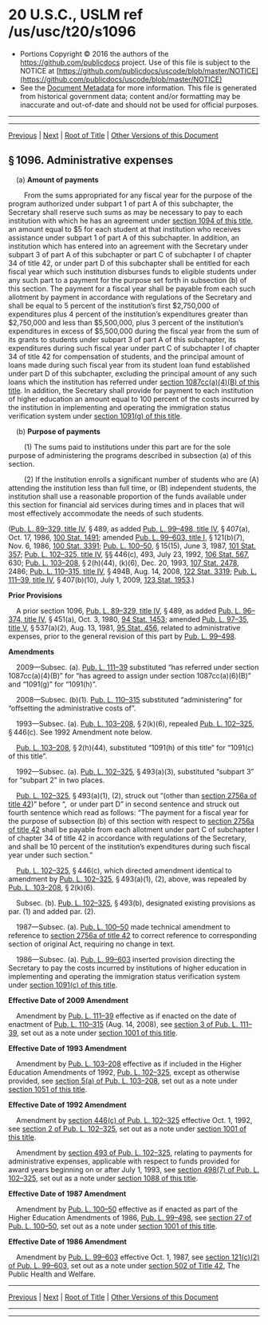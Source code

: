 ---
---

# 20 U.S.C., USLM ref /us/usc/t20/s1096

* Portions Copyright © 2016 the authors of the https://github.com/publicdocs project.
  Use of this file is subject to the NOTICE at [https://github.com/publicdocs/uscode/blob/master/NOTICE](https://github.com/publicdocs/uscode/blob/master/NOTICE)
* See the [Document Metadata](././../../../../../..//README.md) for more information.
  This file is generated from historical government data; content and/or formatting may be inaccurate and out-of-date and should not be used for official purposes.

----------
----------

[Previous](./../../../../../..//us/usc/t20/ch28/schIV/ptF/m__us_usc_t20_s1095a.md) | [Next](./../../../../../..//us/usc/t20/ch28/schIV/ptF/m__us_usc_t20_s1096a.md) | [Root of Title](./../../../../../../) | [Other Versions of this Document](https://publicdocs.github.io/go/links?ns=uslm&ref=%2Fus%2Fusc%2Ft20%2Fs1096)

## § 1096. Administrative expenses

    (a) __Amount of payments__ 

        From the sums appropriated for any fiscal year for the purpose of the program authorized under subpart 1 of part A of this subchapter, the Secretary shall reserve such sums as may be necessary to pay to each institution with which he has an agreement under [section 1094 of this title][/us/usc/t20/s1094], an amount equal to $5 for each student at that institution who receives assistance under subpart 1 of part A of this subchapter. In addition, an institution which has entered into an agreement with the Secretary under subpart 3 of part A of this subchapter or part C of subchapter I of chapter 34 of title 42, or under part D of this subchapter shall be entitled for each fiscal year which such institution disburses funds to eligible students under any such part to a payment for the purpose set forth in subsection (b) of this section. The payment for a fiscal year shall be payable from each such allotment by payment in accordance with regulations of the Secretary and shall be equal to 5 percent of the institution’s first $2,750,000 of expenditures plus 4 percent of the institution’s expenditures greater than $2,750,000 and less than $5,500,000, plus 3 percent of the institution’s expenditures in excess of $5,500,000 during the fiscal year from the sum of its grants to students under subpart 3 of part A of this subchapter, its expenditures during such fiscal year under part C of subchapter I of chapter 34 of title 42 for compensation of students, and the principal amount of loans made during such fiscal year from its student loan fund established under part D of this subchapter, excluding the principal amount of any such loans which the institution has referred under [section 1087cc(a)(4)(B) of this title][/us/usc/t20/s1087cc/a/4/B]. In addition, the Secretary shall provide for payment to each institution of higher education an amount equal to 100 percent of the costs incurred by the institution in implementing and operating the immigration status verification system under [section 1091(g) of this title][/us/usc/t20/s1091/g].

    (b) __Purpose of payments__ 

        (1) The sums paid to institutions under this part are for the sole purpose of administering the programs described in subsection (a) of this section.

        (2) If the institution enrolls a significant number of students who are (A) attending the institution less than full time, or (B) independent students, the institution shall use a reasonable proportion of the funds available under this section for financial aid services during times and in places that will most effectively accommodate the needs of such students.

([Pub. L. 89–329, title IV][/us/pl/89/329/tIV], § 489, as added [Pub. L. 99–498, title IV][/us/pl/99/498/tIV], § 407(a), Oct. 17, 1986, [100 Stat. 1491][/us/stat/100/1491]; amended [Pub. L. 99–603, title I][/us/pl/99/603/tI], § 121(b)(7), Nov. 6, 1986, [100 Stat. 3391][/us/stat/100/3391]; [Pub. L. 100–50][/us/pl/100/50], § 15(15), June 3, 1987, [101 Stat. 357][/us/stat/101/357]; [Pub. L. 102–325, title IV][/us/pl/102/325/tIV], §§ 446(c), 493, July 23, 1992, [106 Stat. 567][/us/stat/106/567], 630; [Pub. L. 103–208][/us/pl/103/208], § 2(h)(44), (k)(6), Dec. 20, 1993, [107 Stat. 2478][/us/stat/107/2478], 2486; [Pub. L. 110–315, title IV][/us/pl/110/315/tIV], § 494B, Aug. 14, 2008, [122 Stat. 3319][/us/stat/122/3319]; [Pub. L. 111–39, title IV][/us/pl/111/39/tIV], § 407(b)(10), July 1, 2009, [123 Stat. 1953][/us/stat/123/1953].)

 __Prior Provisions__ 

    A prior section 1096, [Pub. L. 89–329, title IV][/us/pl/89/329/tIV], § 489, as added [Pub. L. 96–374, title IV][/us/pl/96/374/tIV], § 451(a), Oct. 3, 1980, [94 Stat. 1453][/us/stat/94/1453]; amended [Pub. L. 97–35, title V][/us/pl/97/35/tV], § 537(a)(2), Aug. 13, 1981, [95 Stat. 456][/us/stat/95/456], related to administrative expenses, prior to the general revision of this part by [Pub. L. 99–498][/us/pl/99/498].

 __Amendments__ 

    2009—Subsec. (a). [Pub. L. 111–39][/us/pl/111/39] substituted “has referred under section 1087cc(a)(4)(B)” for “has agreed to assign under section 1087cc(a)(6)(B)” and “1091(g)” for “1091(h)”.

    2008—Subsec. (b)(1). [Pub. L. 110–315][/us/pl/110/315] substituted “administering” for “offsetting the administrative costs of”.

    1993—Subsec. (a). [Pub. L. 103–208][/us/pl/103/208], § 2(k)(6), repealed [Pub. L. 102–325][/us/pl/102/325], § 446(c). See 1992 Amendment note below.

    [Pub. L. 103–208][/us/pl/103/208], § 2(h)(44), substituted “1091(h) of this title” for “1091(c) of this title”.

    1992—Subsec. (a). [Pub. L. 102–325][/us/pl/102/325], § 493(a)(3), substituted “subpart 3” for “subpart 2” in two places.

    [Pub. L. 102–325][/us/pl/102/325], § 493(a)(1), (2), struck out “(other than [section 2756a of title 42][/us/usc/t42/s2756a])” before “, or under part D” in second sentence and struck out fourth sentence which read as follows: “The payment for a fiscal year for the purpose of subsection (b) of this section with respect to [section 2756a of title 42][/us/usc/t42/s2756a] shall be payable from each allotment under part C of subchapter I of chapter 34 of title 42 in accordance with regulations of the Secretary, and shall be 10 percent of the institution’s expenditures during such fiscal year under such section.”

    [Pub. L. 102–325][/us/pl/102/325], § 446(c), which directed amendment identical to amendment by [Pub. L. 102–325][/us/pl/102/325], § 493(a)(1), (2), above, was repealed by [Pub. L. 103–208][/us/pl/103/208], § 2(k)(6).

    Subsec. (b). [Pub. L. 102–325][/us/pl/102/325], § 493(b), designated existing provisions as par. (1) and added par. (2).

    1987—Subsec. (a). [Pub. L. 100–50][/us/pl/100/50] made technical amendment to reference to [section 2756a of title 42][/us/usc/t42/s2756a] to correct reference to corresponding section of original Act, requiring no change in text.

    1986—Subsec. (a). [Pub. L. 99–603][/us/pl/99/603] inserted provision directing the Secretary to pay the costs incurred by institutions of higher education in implementing and operating the immigration status verification system under [section 1091(c) of this title][/us/usc/t20/s1091/c].

 __Effective Date of 2009 Amendment__ 

    Amendment by [Pub. L. 111–39][/us/pl/111/39] effective as if enacted on the date of enactment of [Pub. L. 110–315][/us/pl/110/315] (Aug. 14, 2008), see [section 3 of Pub. L. 111–39][/us/pl/111/39/s3], set out as a note under [section 1001 of this title][/us/usc/t20/s1001].

 __Effective Date of 1993 Amendment__ 

    Amendment by [Pub. L. 103–208][/us/pl/103/208] effective as if included in the Higher Education Amendments of 1992, [Pub. L. 102–325][/us/pl/102/325], except as otherwise provided, see [section 5(a) of Pub. L. 103–208][/us/pl/103/208/s5/a], set out as a note under [section 1051 of this title][/us/usc/t20/s1051].

 __Effective Date of 1992 Amendment__ 

    Amendment by [section 446(c) of Pub. L. 102–325][/us/pl/102/325/s446/c] effective Oct. 1, 1992, see [section 2 of Pub. L. 102–325][/us/pl/102/325/s2], set out as a note under [section 1001 of this title][/us/usc/t20/s1001].

    Amendment by [section 493 of Pub. L. 102–325][/us/pl/102/325/s493], relating to payments for administrative expenses, applicable with respect to funds provided for award years beginning on or after July 1, 1993, see [section 498(7) of Pub. L. 102–325][/us/pl/102/325/s498/7], set out as a note under [section 1088 of this title][/us/usc/t20/s1088].

 __Effective Date of 1987 Amendment__ 

    Amendment by [Pub. L. 100–50][/us/pl/100/50] effective as if enacted as part of the Higher Education Amendments of 1986, [Pub. L. 99–498][/us/pl/99/498], see [section 27 of Pub. L. 100–50][/us/pl/100/50/s27], set out as a note under [section 1001 of this title][/us/usc/t20/s1001].

 __Effective Date of 1986 Amendment__ 

    Amendment by [Pub. L. 99–603][/us/pl/99/603] effective Oct. 1, 1987, see [section 121(c)(2) of Pub. L. 99–603][/us/pl/99/603/s121/c/2], set out as a note under [section 502 of Title 42][/us/usc/t42/s502], The Public Health and Welfare.

----------

[Previous](./../../../../../..//us/usc/t20/ch28/schIV/ptF/m__us_usc_t20_s1095a.md) | [Next](./../../../../../..//us/usc/t20/ch28/schIV/ptF/m__us_usc_t20_s1096a.md) | [Root of Title](./../../../../../../) | [Other Versions of this Document](https://publicdocs.github.io/go/links?ns=uslm&ref=%2Fus%2Fusc%2Ft20%2Fs1096)

----------
----------

[/us/usc/t20/s1094]: https://publicdocs.github.io/go/links?ns=uslm&ref=%2Fus%2Fusc%2Ft20%2Fs1094
[/us/usc/t20/s1087cc/a/4/B]: https://publicdocs.github.io/go/links?ns=uslm&ref=%2Fus%2Fusc%2Ft20%2Fs1087cc%2Fa%2F4%2FB
[/us/usc/t20/s1091/g]: https://publicdocs.github.io/go/links?ns=uslm&ref=%2Fus%2Fusc%2Ft20%2Fs1091%2Fg
[/us/pl/89/329/tIV]: https://publicdocs.github.io/go/links?ns=uslm&ref=%2Fus%2Fpl%2F89%2F329%2FtIV
[/us/pl/99/498/tIV]: https://publicdocs.github.io/go/links?ns=uslm&ref=%2Fus%2Fpl%2F99%2F498%2FtIV
[/us/stat/100/1491]: https://publicdocs.github.io/go/links?ns=uslm&ref=%2Fus%2Fstat%2F100%2F1491
[/us/pl/99/603/tI]: https://publicdocs.github.io/go/links?ns=uslm&ref=%2Fus%2Fpl%2F99%2F603%2FtI
[/us/stat/100/3391]: https://publicdocs.github.io/go/links?ns=uslm&ref=%2Fus%2Fstat%2F100%2F3391
[/us/pl/100/50]: https://publicdocs.github.io/go/links?ns=uslm&ref=%2Fus%2Fpl%2F100%2F50
[/us/stat/101/357]: https://publicdocs.github.io/go/links?ns=uslm&ref=%2Fus%2Fstat%2F101%2F357
[/us/pl/102/325/tIV]: https://publicdocs.github.io/go/links?ns=uslm&ref=%2Fus%2Fpl%2F102%2F325%2FtIV
[/us/stat/106/567]: https://publicdocs.github.io/go/links?ns=uslm&ref=%2Fus%2Fstat%2F106%2F567
[/us/pl/103/208]: https://publicdocs.github.io/go/links?ns=uslm&ref=%2Fus%2Fpl%2F103%2F208
[/us/stat/107/2478]: https://publicdocs.github.io/go/links?ns=uslm&ref=%2Fus%2Fstat%2F107%2F2478
[/us/pl/110/315/tIV]: https://publicdocs.github.io/go/links?ns=uslm&ref=%2Fus%2Fpl%2F110%2F315%2FtIV
[/us/stat/122/3319]: https://publicdocs.github.io/go/links?ns=uslm&ref=%2Fus%2Fstat%2F122%2F3319
[/us/pl/111/39/tIV]: https://publicdocs.github.io/go/links?ns=uslm&ref=%2Fus%2Fpl%2F111%2F39%2FtIV
[/us/stat/123/1953]: https://publicdocs.github.io/go/links?ns=uslm&ref=%2Fus%2Fstat%2F123%2F1953
[/us/pl/89/329/tIV]: https://publicdocs.github.io/go/links?ns=uslm&ref=%2Fus%2Fpl%2F89%2F329%2FtIV
[/us/pl/96/374/tIV]: https://publicdocs.github.io/go/links?ns=uslm&ref=%2Fus%2Fpl%2F96%2F374%2FtIV
[/us/stat/94/1453]: https://publicdocs.github.io/go/links?ns=uslm&ref=%2Fus%2Fstat%2F94%2F1453
[/us/pl/97/35/tV]: https://publicdocs.github.io/go/links?ns=uslm&ref=%2Fus%2Fpl%2F97%2F35%2FtV
[/us/stat/95/456]: https://publicdocs.github.io/go/links?ns=uslm&ref=%2Fus%2Fstat%2F95%2F456
[/us/pl/99/498]: https://publicdocs.github.io/go/links?ns=uslm&ref=%2Fus%2Fpl%2F99%2F498
[/us/pl/111/39]: https://publicdocs.github.io/go/links?ns=uslm&ref=%2Fus%2Fpl%2F111%2F39
[/us/pl/110/315]: https://publicdocs.github.io/go/links?ns=uslm&ref=%2Fus%2Fpl%2F110%2F315
[/us/pl/103/208]: https://publicdocs.github.io/go/links?ns=uslm&ref=%2Fus%2Fpl%2F103%2F208
[/us/pl/102/325]: https://publicdocs.github.io/go/links?ns=uslm&ref=%2Fus%2Fpl%2F102%2F325
[/us/pl/103/208]: https://publicdocs.github.io/go/links?ns=uslm&ref=%2Fus%2Fpl%2F103%2F208
[/us/pl/102/325]: https://publicdocs.github.io/go/links?ns=uslm&ref=%2Fus%2Fpl%2F102%2F325
[/us/pl/102/325]: https://publicdocs.github.io/go/links?ns=uslm&ref=%2Fus%2Fpl%2F102%2F325
[/us/usc/t42/s2756a]: https://publicdocs.github.io/go/links?ns=uslm&ref=%2Fus%2Fusc%2Ft42%2Fs2756a
[/us/usc/t42/s2756a]: https://publicdocs.github.io/go/links?ns=uslm&ref=%2Fus%2Fusc%2Ft42%2Fs2756a
[/us/pl/102/325]: https://publicdocs.github.io/go/links?ns=uslm&ref=%2Fus%2Fpl%2F102%2F325
[/us/pl/102/325]: https://publicdocs.github.io/go/links?ns=uslm&ref=%2Fus%2Fpl%2F102%2F325
[/us/pl/103/208]: https://publicdocs.github.io/go/links?ns=uslm&ref=%2Fus%2Fpl%2F103%2F208
[/us/pl/102/325]: https://publicdocs.github.io/go/links?ns=uslm&ref=%2Fus%2Fpl%2F102%2F325
[/us/pl/100/50]: https://publicdocs.github.io/go/links?ns=uslm&ref=%2Fus%2Fpl%2F100%2F50
[/us/usc/t42/s2756a]: https://publicdocs.github.io/go/links?ns=uslm&ref=%2Fus%2Fusc%2Ft42%2Fs2756a
[/us/pl/99/603]: https://publicdocs.github.io/go/links?ns=uslm&ref=%2Fus%2Fpl%2F99%2F603
[/us/usc/t20/s1091/c]: https://publicdocs.github.io/go/links?ns=uslm&ref=%2Fus%2Fusc%2Ft20%2Fs1091%2Fc
[/us/pl/111/39]: https://publicdocs.github.io/go/links?ns=uslm&ref=%2Fus%2Fpl%2F111%2F39
[/us/pl/110/315]: https://publicdocs.github.io/go/links?ns=uslm&ref=%2Fus%2Fpl%2F110%2F315
[/us/pl/111/39/s3]: https://publicdocs.github.io/go/links?ns=uslm&ref=%2Fus%2Fpl%2F111%2F39%2Fs3
[/us/usc/t20/s1001]: https://publicdocs.github.io/go/links?ns=uslm&ref=%2Fus%2Fusc%2Ft20%2Fs1001
[/us/pl/103/208]: https://publicdocs.github.io/go/links?ns=uslm&ref=%2Fus%2Fpl%2F103%2F208
[/us/pl/102/325]: https://publicdocs.github.io/go/links?ns=uslm&ref=%2Fus%2Fpl%2F102%2F325
[/us/pl/103/208/s5/a]: https://publicdocs.github.io/go/links?ns=uslm&ref=%2Fus%2Fpl%2F103%2F208%2Fs5%2Fa
[/us/usc/t20/s1051]: https://publicdocs.github.io/go/links?ns=uslm&ref=%2Fus%2Fusc%2Ft20%2Fs1051
[/us/pl/102/325/s446/c]: https://publicdocs.github.io/go/links?ns=uslm&ref=%2Fus%2Fpl%2F102%2F325%2Fs446%2Fc
[/us/pl/102/325/s2]: https://publicdocs.github.io/go/links?ns=uslm&ref=%2Fus%2Fpl%2F102%2F325%2Fs2
[/us/usc/t20/s1001]: https://publicdocs.github.io/go/links?ns=uslm&ref=%2Fus%2Fusc%2Ft20%2Fs1001
[/us/pl/102/325/s493]: https://publicdocs.github.io/go/links?ns=uslm&ref=%2Fus%2Fpl%2F102%2F325%2Fs493
[/us/pl/102/325/s498/7]: https://publicdocs.github.io/go/links?ns=uslm&ref=%2Fus%2Fpl%2F102%2F325%2Fs498%2F7
[/us/usc/t20/s1088]: https://publicdocs.github.io/go/links?ns=uslm&ref=%2Fus%2Fusc%2Ft20%2Fs1088
[/us/pl/100/50]: https://publicdocs.github.io/go/links?ns=uslm&ref=%2Fus%2Fpl%2F100%2F50
[/us/pl/99/498]: https://publicdocs.github.io/go/links?ns=uslm&ref=%2Fus%2Fpl%2F99%2F498
[/us/pl/100/50/s27]: https://publicdocs.github.io/go/links?ns=uslm&ref=%2Fus%2Fpl%2F100%2F50%2Fs27
[/us/usc/t20/s1001]: https://publicdocs.github.io/go/links?ns=uslm&ref=%2Fus%2Fusc%2Ft20%2Fs1001
[/us/pl/99/603]: https://publicdocs.github.io/go/links?ns=uslm&ref=%2Fus%2Fpl%2F99%2F603
[/us/pl/99/603/s121/c/2]: https://publicdocs.github.io/go/links?ns=uslm&ref=%2Fus%2Fpl%2F99%2F603%2Fs121%2Fc%2F2
[/us/usc/t42/s502]: https://publicdocs.github.io/go/links?ns=uslm&ref=%2Fus%2Fusc%2Ft42%2Fs502


